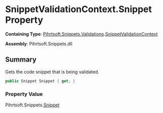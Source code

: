 # SnippetValidationContext\.Snippet Property

**Containing Type**: [Pihrtsoft.Snippets.Validations](../../README.md)\.[SnippetValidationContext](../README.md)

**Assembly**: Pihrtsoft\.Snippets\.dll

## Summary

Gets the code snippet that is being validated\.

```csharp
public Snippet Snippet { get; }
```

### Property Value

Pihrtsoft\.Snippets\.[Snippet](../../../Snippet/README.md)

